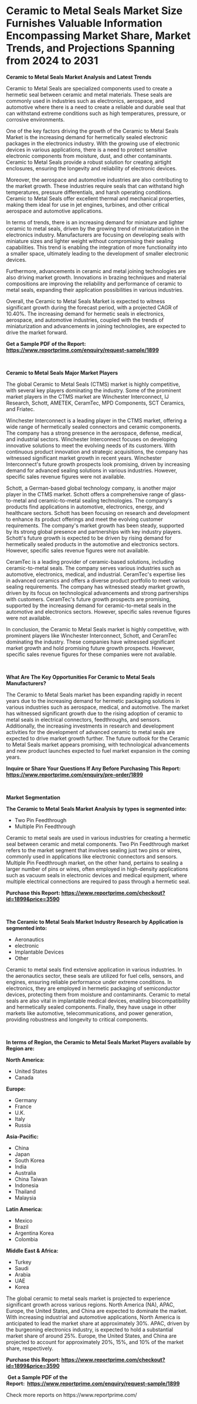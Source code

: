 <p><h1>Ceramic to Metal Seals Market Size Furnishes Valuable Information Encompassing Market Share, Market Trends, and Projections Spanning from 2024 to 2031</h1></p><p><strong>Ceramic to Metal Seals Market Analysis and Latest Trends</strong></p>
<p><p>Ceramic to Metal Seals are specialized components used to create a hermetic seal between ceramic and metal materials. These seals are commonly used in industries such as electronics, aerospace, and automotive where there is a need to create a reliable and durable seal that can withstand extreme conditions such as high temperatures, pressure, or corrosive environments.</p><p>One of the key factors driving the growth of the Ceramic to Metal Seals Market is the increasing demand for hermetically sealed electronic packages in the electronics industry. With the growing use of electronic devices in various applications, there is a need to protect sensitive electronic components from moisture, dust, and other contaminants. Ceramic to Metal Seals provide a robust solution for creating airtight enclosures, ensuring the longevity and reliability of electronic devices.</p><p>Moreover, the aerospace and automotive industries are also contributing to the market growth. These industries require seals that can withstand high temperatures, pressure differentials, and harsh operating conditions. Ceramic to Metal Seals offer excellent thermal and mechanical properties, making them ideal for use in jet engines, turbines, and other critical aerospace and automotive applications.</p><p>In terms of trends, there is an increasing demand for miniature and lighter ceramic to metal seals, driven by the growing trend of miniaturization in the electronics industry. Manufacturers are focusing on developing seals with miniature sizes and lighter weight without compromising their sealing capabilities. This trend is enabling the integration of more functionality into a smaller space, ultimately leading to the development of smaller electronic devices.</p><p>Furthermore, advancements in ceramic and metal joining technologies are also driving market growth. Innovations in brazing techniques and material compositions are improving the reliability and performance of ceramic to metal seals, expanding their application possibilities in various industries.</p><p>Overall, the Ceramic to Metal Seals Market is expected to witness significant growth during the forecast period, with a projected CAGR of 10.40%. The increasing demand for hermetic seals in electronics, aerospace, and automotive industries, coupled with the trends of miniaturization and advancements in joining technologies, are expected to drive the market forward.</p></p>
<p><strong>Get a Sample PDF of the Report:&nbsp; <a href="https://www.reportprime.com/enquiry/request-sample/1899">https://www.reportprime.com/enquiry/request-sample/1899</a></strong></p>
<p>&nbsp;</p>
<p><strong>Ceramic to Metal Seals Major Market Players</strong></p>
<p><p>The global Ceramic to Metal Seals (CTMS) market is highly competitive, with several key players dominating the industry. Some of the prominent market players in the CTMS market are Winchester Interconnect, IJ Research, Schott, AMETEK, CeramTec, MPD Components, SCT Ceramics, and Friatec.</p><p>Winchester Interconnect is a leading player in the CTMS market, offering a wide range of hermetically sealed connectors and ceramic components. The company has a strong presence in the aerospace, defense, medical, and industrial sectors. Winchester Interconnect focuses on developing innovative solutions to meet the evolving needs of its customers. With continuous product innovation and strategic acquisitions, the company has witnessed significant market growth in recent years. Winchester Interconnect's future growth prospects look promising, driven by increasing demand for advanced sealing solutions in various industries. However, specific sales revenue figures were not available.</p><p>Schott, a German-based global technology company, is another major player in the CTMS market. Schott offers a comprehensive range of glass-to-metal and ceramic-to-metal sealing technologies. The company's products find applications in automotive, electronics, energy, and healthcare sectors. Schott has been focusing on research and development to enhance its product offerings and meet the evolving customer requirements. The company's market growth has been steady, supported by its strong global presence and partnerships with key industry players. Schott's future growth is expected to be driven by rising demand for hermetically sealed products in the automotive and electronics sectors. However, specific sales revenue figures were not available.</p><p>CeramTec is a leading provider of ceramic-based solutions, including ceramic-to-metal seals. The company serves various industries such as automotive, electronics, medical, and industrial. CeramTec's expertise lies in advanced ceramics and offers a diverse product portfolio to meet various sealing requirements. The company has witnessed steady market growth, driven by its focus on technological advancements and strong partnerships with customers. CeramTec's future growth prospects are promising, supported by the increasing demand for ceramic-to-metal seals in the automotive and electronics sectors. However, specific sales revenue figures were not available.</p><p>In conclusion, the Ceramic to Metal Seals market is highly competitive, with prominent players like Winchester Interconnect, Schott, and CeramTec dominating the industry. These companies have witnessed significant market growth and hold promising future growth prospects. However, specific sales revenue figures for these companies were not available.</p></p>
<p>&nbsp;</p>
<p><strong>What Are The Key Opportunities For Ceramic to Metal Seals Manufacturers?</strong></p>
<p><p>The Ceramic to Metal Seals market has been expanding rapidly in recent years due to the increasing demand for hermetic packaging solutions in various industries such as aerospace, medical, and automotive. The market has witnessed significant growth due to the rising adoption of ceramic to metal seals in electrical connectors, feedthroughs, and sensors. Additionally, the increasing investments in research and development activities for the development of advanced ceramic to metal seals are expected to drive market growth further. The future outlook for the Ceramic to Metal Seals market appears promising, with technological advancements and new product launches expected to fuel market expansion in the coming years.</p></p>
<p><strong>Inquire or Share Your Questions If Any Before Purchasing This Report: <a href="https://www.reportprime.com/enquiry/pre-order/1899">https://www.reportprime.com/enquiry/pre-order/1899</a></strong></p>
<p>&nbsp;</p>
<p><strong>Market Segmentation</strong></p>
<p><strong>The Ceramic to Metal Seals Market Analysis by types is segmented into:</strong></p>
<p><ul><li>Two Pin Feedthrough</li><li>Multiple Pin Feedthrough</li></ul></p>
<p><p>Ceramic to metal seals are used in various industries for creating a hermetic seal between ceramic and metal components. Two Pin Feedthrough market refers to the market segment that involves sealing just two pins or wires, commonly used in applications like electronic connectors and sensors. Multiple Pin Feedthrough market, on the other hand, pertains to sealing a larger number of pins or wires, often employed in high-density applications such as vacuum seals in electronic devices and medical equipment, where multiple electrical connections are required to pass through a hermetic seal.</p></p>
<p><strong>Purchase this Report:&nbsp;<a href="https://www.reportprime.com/checkout?id=1899&price=3590">https://www.reportprime.com/checkout?id=1899&price=3590</a></strong></p>
<p>&nbsp;</p>
<p><strong>The Ceramic to Metal Seals Market Industry Research by Application is segmented into:</strong></p>
<p><ul><li>Aeronautics</li><li>electronic</li><li>Implantable Devices</li><li>Other</li></ul></p>
<p><p>Ceramic to metal seals find extensive application in various industries. In the aeronautics sector, these seals are utilized for fuel cells, sensors, and engines, ensuring reliable performance under extreme conditions. In electronics, they are employed in hermetic packaging of semiconductor devices, protecting them from moisture and contaminants. Ceramic to metal seals are also vital in implantable medical devices, enabling biocompatibility and hermetically sealed components. Finally, they have usage in other markets like automotive, telecommunications, and power generation, providing robustness and longevity to critical components.</p></p>
<p>&nbsp;</p>
<p><strong>In terms of Region, the Ceramic to Metal Seals Market Players available by Region are:</strong></p>
<p>
    <p> <strong> North America: </strong>
        <ul>
            <li>United States</li>
            <li>Canada</li>
        </ul>
        </p> 
    <p> <strong> Europe: </strong>
        <ul>
            <li>Germany</li>
            <li>France</li>
            <li>U.K.</li>
            <li>Italy</li>
            <li>Russia</li>
        </ul>
        </p> 
    <p> <strong> Asia-Pacific: </strong>
        <ul>
            <li>China</li>
            <li>Japan</li>
            <li>South Korea</li>
            <li>India</li>
            <li>Australia</li>
            <li>China Taiwan</li>
            <li>Indonesia</li>
            <li>Thailand</li>
            <li>Malaysia</li>
        </ul>
        </p> 
    <p> <strong> Latin America: </strong>
        <ul>
            <li>Mexico</li>
            <li>Brazil</li>
            <li>Argentina Korea</li>
            <li>Colombia</li>
        </ul>
        </p> 
    <p> <strong> Middle East & Africa: </strong>
        <ul>
            <li>Turkey</li>
            <li>Saudi</li>
            <li>Arabia</li>
            <li>UAE</li>
            <li>Korea</li>
        </ul>
    </p>
    </p>
<p><p>The global ceramic to metal seals market is projected to experience significant growth across various regions. North America (NA), APAC, Europe, the United States, and China are expected to dominate the market. With increasing industrial and automotive applications, North America is anticipated to lead the market share at approximately 30%. APAC, driven by the burgeoning electronics industry, is expected to hold a substantial market share of around 25%. Europe, the United States, and China are projected to account for approximately 20%, 15%, and 10% of the market share, respectively.</p></p>
<p><strong>Purchase this Report: <a href="https://www.reportprime.com/checkout?id=1899&price=3590">https://www.reportprime.com/checkout?id=1899&price=3590</a></strong></p>
<p>&nbsp;<strong>Get a Sample PDF of the Report:&nbsp;&nbsp;<a href="https://www.reportprime.com/enquiry/request-sample/1899">https://www.reportprime.com/enquiry/request-sample/1899</a></strong></p>
<p><strong></strong></p>
<p>Check more reports on https://www.reportprime.com/</p>